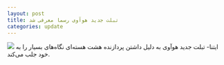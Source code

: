 ```yaml
---
layout: post
title: تبلت جدید هوآوی رسما معرفی شد
categories: update
---
```

<img src="{{ site.baseurl }}/images/pic02.jpg">
ایتنا- تبلت جدید هوآوی به دلیل داشتن پردازنده هشت هسته‌ای نگاه‌های بسیار را به خود جلب می‌کند.